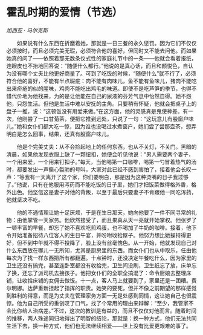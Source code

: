 # 霍乱时期的爱情（节选）

*加西亚 · 马尔克斯*

　　如果说有什么东西在折磨着她，那就是一日三餐的永久惩罚。因为它们不仅仅必须按时，而且必须完美无瑕，必须符合他的喜好，但同时又不能去问他。而如果她真的问了——依照着那无数条仪式性的家庭礼节中的一条——他就会看着报纸，连眼皮也不抬地回答说：“随便什么都行。”他说的是真心话，而且和颜悦色，自认为没有哪个丈夫比他更好商量了。可到了吃饭的时候，“随便什么”就不行了，必须符合他的喜好，不能有半点瑕疵：肉不能有肉味儿，鱼不能有鱼味儿，猪肉不能吃出来疥疮的似的腥味，鸡肉不能吃出鸡毛的味道。即使不是吃芦笋的季节，也得不惜代价地为他找来，为的是让他能在自己的尿液的芬芳气息中怡然自得。她不怨他，只怨生活。但他是生活中难以安抚的主角。只要稍有怀疑，他就会把桌子上的盘子一推，说：“这顿饭没有用爱来做。”在这方面，他的灵感真是鬼使神差。有一次，他刚尝了一口甘菊茶，便把它推到远处，只说了一句：“这玩意儿有股窗户味儿。”她和女仆们都大吃一惊，因为谁也没喝过水煮窗户，她们尝了尝那壶茶，想弄明白是怎么回事，结果，还真有股窗户味儿。

　　他是个完美丈夫：从不会捡起地上的任何东西，也从不关灯，不关门。黑暗的清晨，如果他发现衣服上缺了一颗纽扣，她便会听见他说：“男人需要两个妻子，一个用来爱，一个用来钉扣子。”每天，当他喝第一口咖啡，喝第一勺冒着热气的汤时，都要发出一声撕心裂肺的号叫，大家对此已经不感到害怕了，接着他会长叹一声：“等我有一天离开了这个家，你们要明白，那是因为这种烫嘴的日子我过够了。”他说，只有在他服用泻药而不能吃饭的日子里，她们才把饭菜做得格外香，格外出色。他坚信这是妻子对他的背叛，以至于最后只要妻子不肯跟他一同吃泻药，他就坚决不吃。

　　他的不通情理让她十足厌烦，于是在生日那天，她向他要了一件不同寻常的礼物：由他掌管一天家务。他欣然接受了，而且果真从天一亮就开始掌权。他张罗了一顿丰富的早餐，却忘了她不喜欢吃煎鸡蛋，也不喝加了牛奶的咖啡。接着，他下令开始准备招待八位客人的生日午宴，并吩咐收拾屋子。他努力想比她操持得更好，但不到中午就不得不投降了，脸上没有丝毫愧色。从一开始，他就发现自己对什么东西放在哪儿一无所知，尤其是厨房里的东西。而女仆们也从中取乐，任由他每次为了找一样东西把所有都翻遍。十点钟时，还没决定午餐吃什么，因为家里的卫生还没有搞完，甚至连卧室都没有收拾完，卫生间没刷，卫生纸忘了放，床单忘了换，还忘了派司机去接孩子。他把女仆们的全职全搞混了：命令厨娘去整理床铺，让收拾床铺的女佣去做饭。十一点，客人马上就要到了，家里还是一团糟。费尔明娜。达萨重新担起了指挥的职责。她笑的要死，但并不像之前期望的那样感觉到胜利的得意，而是为丈夫在管理家务方面一无是处感到同情，这让她自己也很震惊。他为自己所受的重创叹了口气，找了个常用的理由来辩解：“至少，我管家不会比你给人治病差。”不过，这次的教训是有益的，而且不仅仅对他而言。随着时间的推移，两人殊途同归地得出了明智的结论，那就是：换一种方式，他们无法共同生活下去，换一种方式，他们也无法继续相爱——世上没有比爱更艰难的事了。
